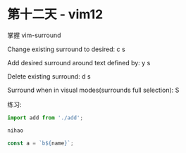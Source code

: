 # 第十二天 - vim12

掌握 vim-surround

Change existing surround to desired:  c s <existing> <desired>

Add desired surround around text defined by:  y s <monitor> <desired>

Delete existing surround:  d s <existing>

Surround when in visual modes(surrounds full selection):  S <desired>



练习:

``` js
import add from './add';

nihao

const a = `b${name}`;
```